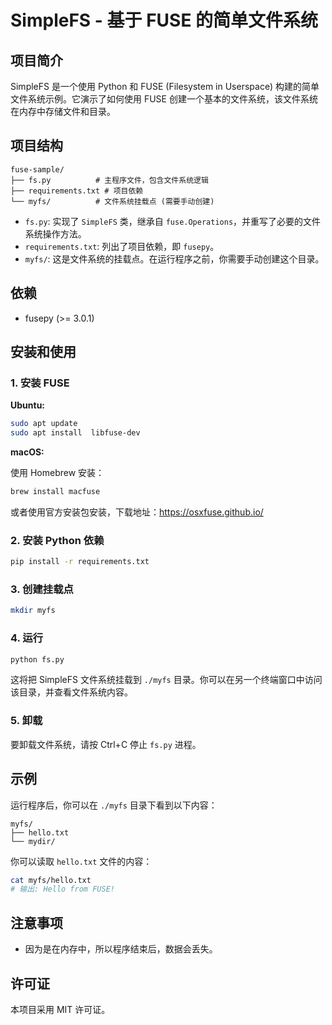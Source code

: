 # SimpleFS - 基于 FUSE 的简单文件系统

## 项目简介

SimpleFS 是一个使用 Python 和 FUSE (Filesystem in Userspace) 构建的简单文件系统示例。它演示了如何使用 FUSE 创建一个基本的文件系统，该文件系统在内存中存储文件和目录。

## 项目结构

```
fuse-sample/
├── fs.py          # 主程序文件，包含文件系统逻辑
├── requirements.txt # 项目依赖
└── myfs/          # 文件系统挂载点 (需要手动创建)
```

*   `fs.py`: 实现了 `SimpleFS` 类，继承自 `fuse.Operations`，并重写了必要的文件系统操作方法。
*   `requirements.txt`: 列出了项目依赖，即 `fusepy`。
*   `myfs/`: 这是文件系统的挂载点。在运行程序之前，你需要手动创建这个目录。

## 依赖

*   fusepy (>= 3.0.1)

## 安装和使用

### 1. 安装 FUSE

**Ubuntu:**

```bash
sudo apt update
sudo apt install  libfuse-dev
```

**macOS:**

使用 Homebrew 安装：

```bash
brew install macfuse
```
或者使用官方安装包安装，下载地址：https://osxfuse.github.io/

### 2. 安装 Python 依赖

```bash
pip install -r requirements.txt
```

### 3. 创建挂载点

```bash
mkdir myfs
```

### 4. 运行

```bash
python fs.py
```

这将把 SimpleFS 文件系统挂载到 `./myfs` 目录。你可以在另一个终端窗口中访问该目录，并查看文件系统内容。

### 5. 卸载

要卸载文件系统，请按 Ctrl+C 停止 `fs.py` 进程。

## 示例

运行程序后，你可以在 `./myfs` 目录下看到以下内容：

```
myfs/
├── hello.txt
└── mydir/
```

你可以读取 `hello.txt` 文件的内容：

```bash
cat myfs/hello.txt
# 输出: Hello from FUSE!
```

## 注意事项
- 因为是在内存中，所以程序结束后，数据会丢失。

## 许可证

本项目采用 MIT 许可证。
